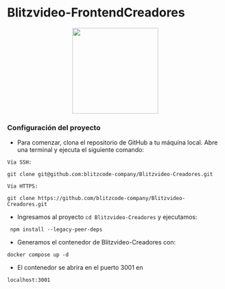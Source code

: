 # Blitzvideo-FrontendCreadores

<p align="center">
    <img src="https://drive.google.com/uc?export=download&id=1yyVoEHmLQgzYpDJJJvjtpo1MHdZNP84k" width="200">
</p>

### Configuración del proyecto

-   Para comenzar, clona el repositorio de GitHub a tu máquina local. Abre una terminal y ejecuta el siguiente comando:

`Vía SSH:`

```
git clone git@github.com:blitzcode-company/Blitzvideo-Creadores.git
```

`Vía HTTPS:`

```
git clone https://github.com/blitzcode-company/Blitzvideo-Creadores.git
```

-   Ingresamos al proyecto `cd Blitzvideo-Creadores` y ejecutamos:

```
 npm install --legacy-peer-deps     
```

-   Generamos el contenedor de Blitzvideo-Creadores con:

```
docker compose up -d
```

- El contenedor se abrira en el puerto 3001 en


```
localhost:3001
```
